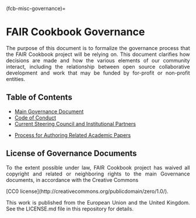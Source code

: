 (fcb-misc-governance)=
# FAIR Cookbook Governance

 <p style='text-align: justify;'>
The purpose of this document is to formalize the governance process that the FAIR Cookbook project will be relying on. This document clarifies how decisions are made and how the various elements of our community interact, including the relationship between open source collaborative development and work that may be funded by for-profit or non-profit entities.
 </p>

## Table of Contents

* [Main Governance Document](governance.md)
* [Code of Conduct](code_of_conduct)
* [Current Steering Council and Institutional Partners](people.md)
<!-- * [New Subproject Incubation Process](newsubprojects.md) -->
* [Process for Authoring Related Academic Papers](papers.md)

## License of Governance Documents
 <p style='text-align: justify;'>
To the extent possible under law, FAIR Cookbook project has waived all copyright and related or neighboring rights to the main Governance documents, in accordance with the Creative Commons 
</p>
[CC0 license](http://creativecommons.org/publicdomain/zero/1.0/). 
 <p style='text-align: justify;'>
 This work is published from the European Union and the United Kingdom.  See the LICENSE.md file in this repository for details.
 </p>